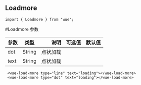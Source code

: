 ## Loadmore

```
import { Loadmore } from 'wue';
```

#Loadmore 参数

| 参数           | 类型          | 说明  | 可选值| 默认值|
| ------------- |:-------------:| -----:|-----:|-----:|
|dot|String| 点状加载|
|text|String| 点状加载|


```
 <wue-load-more type="line" text="loading"></wue-load-more>
 <wue-load-more type="dot" text="loading"></wue-load-more>
```